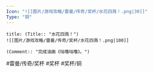 ```yaml
---
Icon: "![[图片/游戏攻略/雷曼/传奇/奖杯/水花四溅！.png|30]]"
Type: "铜"
---
```

```ad-common-bronze-trophy
title: (Title:: "水花四溅！")
![[图片/游戏攻略/雷曼/传奇/奖杯/水花四溅！.png|100]]

(Comment:: "完成油画《咕噜咕噜》。")
```

#雷曼/传奇/奖杯 #奖杯 #奖杯/铜

